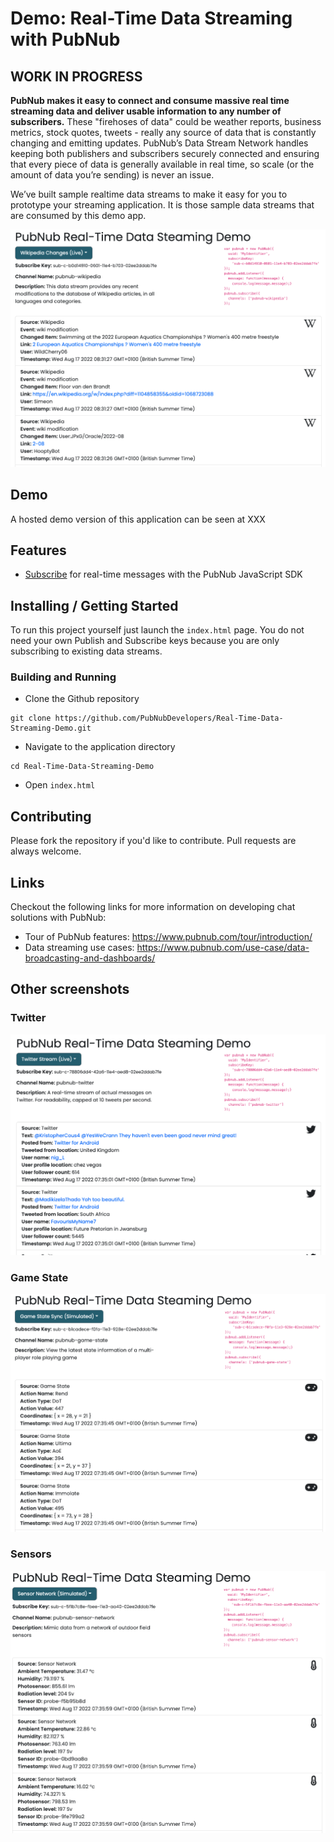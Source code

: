 # Demo: Real-Time Data Streaming with PubNub

## WORK IN PROGRESS

**PubNub makes it easy to connect and consume massive real time streaming data and deliver usable information to any number of subscribers.** These "firehoses of data" could be weather reports, business metrics, stock quotes, tweets - really any source of data that is constantly changing and emitting updates. PubNub’s Data Stream Network handles keeping both publishers and subscribers securely connected and ensuring that every piece of data is generally available in real time, so scale (or the amount of data you’re sending) is never an issue.

We’ve built sample realtime data streams to make it easy for you to prototype your streaming application.  It is those sample data streams that are consumed by this demo app.

![Screenshot](https://raw.githubusercontent.com/PubNubDevelopers/Real-Time-Data-Streaming-Demo/main/media/wikipedia.png)

## Demo

A hosted demo version of this application can be seen at XXX

## Features

- [Subscribe](https://www.pubnub.com/docs/sdks/dart/api-reference/publish-and-subscribe) for real-time messages with the PubNub JavaScript SDK

## Installing / Getting Started

To run this project yourself just launch the `index.html` page.  You do not need your own Publish and Subscribe keys because you are only subscribing to existing data streams.


### Building and Running

- Clone the Github repository

```
git clone https://github.com/PubNubDevelopers/Real-Time-Data-Streaming-Demo.git
```

- Navigate to the application directory

```
cd Real-Time-Data-Streaming-Demo
```

- Open `index.html`


## Contributing
Please fork the repository if you'd like to contribute. Pull requests are always welcome. 

## Links

Checkout the following links for more information on developing chat solutions with PubNub:

- Tour of PubNub features: https://www.pubnub.com/tour/introduction/
- Data streaming use cases: https://www.pubnub.com/use-case/data-broadcasting-and-dashboards/

## Other screenshots

### Twitter

![Screenshot](https://raw.githubusercontent.com/PubNubDevelopers/Real-Time-Data-Streaming-Demo/main/media/twitter.png)

### Game State

![Screenshot](https://raw.githubusercontent.com/PubNubDevelopers/Real-Time-Data-Streaming-Demo/main/media/game_state.png)

### Sensors

![Screenshot](https://raw.githubusercontent.com/PubNubDevelopers/Real-Time-Data-Streaming-Demo/main/media/sensor_network.png)
